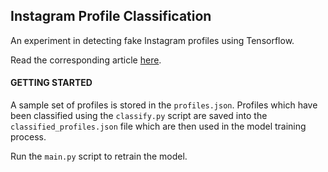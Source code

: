 ## Instagram Profile Classification

An experiment in detecting fake Instagram profiles using Tensorflow.

Read the corresponding article [here](https://medium.com/@karnsaheb/ig-profile-classification-914d3352f8ec).

#### GETTING STARTED

A sample set of profiles is stored in the `profiles.json`. Profiles which have been classified using the `classify.py` script are saved into the `classified_profiles.json` file which are then used in the model training process.

Run the `main.py` script to retrain the model.